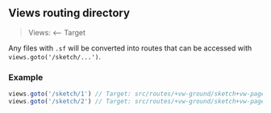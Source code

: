 ## Views routing directory
> Views:
> <vw-ground>
>   <vw-page>  <-- Target
> </vw-ground>

Any files with `.sf` will be converted into routes that can be accessed with `views.goto('/sketch/...')`.

### Example
```js
views.goto('/sketch/1') // Target: src/routes/+vw-ground/sketch+vw-page/_page.sf
views.goto('/sketch/2') // Target: src/routes/+vw-ground/sketch+vw-page/_page.sf
```